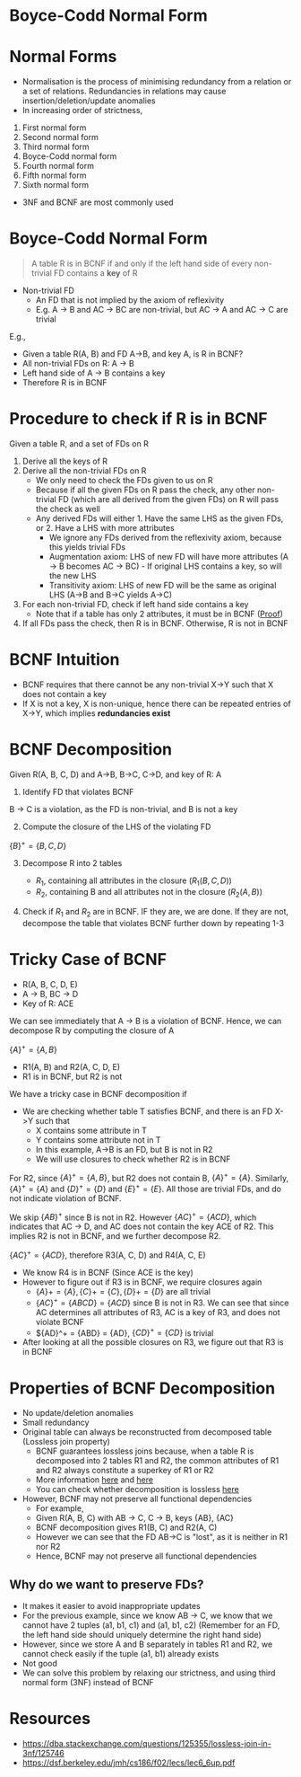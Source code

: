 # Boyce-Codd Normal Form

# Normal Forms

- Normalisation is the process of minimising redundancy from a relation or a set of relations. Redundancies in relations may cause insertion/deletion/update anomalies
- In increasing order of strictness,

1. First normal form
2. Second normal form
3. Third normal form
4. Boyce-Codd normal form
5. Fourth normal form
6. Fifth normal form
7. Sixth normal form

- 3NF and BCNF are most commonly used

# Boyce-Codd Normal Form

> A table R is in BCNF if and only if the left hand side of every non-trivial FD contains a **key** of R

- Non-trivial FD
  - An FD that is not implied by the axiom of reflexivity
  - E.g. A -> B and AC -> BC are non-trivial, but AC -> A and AC -> C are trivial

E.g.,

- Given a table R(A, B) and FD A->B, and key A, is R in BCNF?
- All non-trivial FDs on R: A -> B
- Left hand side of A -> B contains a key
- Therefore R is in BCNF

# Procedure to check if R is in BCNF

Given a table R, and a set of FDs on R

1. Derive all the keys of R
2. Derive all the non-trivial FDs on R
   - We only need to check the FDs given to us on R
   - Because if all the given FDs on R pass the check, any other non-trivial FD (which are all derived from the given FDs) on R will pass the check as well
   - Any derived FDs will either 1. Have the same LHS as the given FDs, or 2. Have a LHS with more attributes
     - We ignore any FDs derived from the reflexivity axiom, because this yields trivial FDs
     - Augmentation axiom: LHS of new FD will have more attributes (A -> B becomes AC -> BC) - If original LHS contains a key, so will the new LHS
     - Transitivity axiom: LHS of new FD will be the same as original LHS (A->B and B->C yields A->C)
3. For each non-trivial FD, check if left hand side contains a key
   - Note that if a table has only 2 attributes, it must be in BCNF ([Proof](https://stackoverflow.com/questions/33455459/how-is-every-binary-relation-bcnf/50202899))
4. If all FDs pass the check, then R is in BCNF. Otherwise, R is not in BCNF

# BCNF Intuition

- BCNF requires that there cannot be any non-trivial X->Y such that X does not contain a key
- If X is not a key, X is non-unique, hence there can be repeated entries of X->Y, which implies **redundancies exist**

# BCNF Decomposition

Given R(A, B, C, D) and A->B, B->C, C->D, and key of R: A

1. Identify FD that violates BCNF

B -> C is a violation, as the FD is non-trivial, and B is not a key

2. Compute the closure of the LHS of the violating FD

$\{B\}^+ = \{B, C, D\}$

3. Decompose R into 2 tables

   - $R_1$, containing all attributes in the closure ($R_1(B, C, D)$)
   - $R_2$, containing B and all attributes not in the closure ($R_2(A, B)$)

4. Check if $R_1$ and $R_2$ are in BCNF. IF they are, we are done. If they are not, decompose the table that violates BCNF further down by repeating 1-3

# Tricky Case of BCNF

- R(A, B, C, D, E)
- A -> B, BC -> D
- Key of R: ACE

We can see immediately that A -> B is a violation of BCNF. Hence, we can decompose R by computing the closure of A

$\{A\}^+ = \{A, B\}$

- R1(A, B) and R2(A, C, D, E)
- R1 is in BCNF, but R2 is not

We have a tricky case in BCNF decomposition if

- We are checking whether table T satisfies BCNF, and there is an FD X->Y such that
  - X contains some attribute in T
  - Y contains some attribute not in T
  - In this example, A->B is an FD, but B is not in R2
  - We will use closures to check whether R2 is in BCNF

For R2, since $\{A\}^+ = \{A, B\}$, but R2 does not contain B, $\{A\}^+ = \{A\}$. Similarly, $\{A\}^+ = \{A\}$ and $\{D\}^+ = \{D\}$ and $\{E\}^+ = \{E\}$. All those are trivial FDs, and do not indicate violation of BCNF.

We skip $\{AB\}^+$ since B is not in R2. However $\{AC\}^+ = \{ACD\}$, which indicates that AC -> D, and AC does not contain the key ACE of R2. This implies R2 is not in BCNF, and we further decompose R2.

$\{AC\}^+ = \{ACD\}$, therefore R3(A, C, D) and R4(A, C, E)

- We know R4 is in BCNF (Since ACE is the key)
- However to figure out if R3 is in BCNF, we require closures again
  - $\{A\}+ = \{A\}, \{C\}+ = \{C\}, \{D\}+ = \{D\}$ are all trivial
  - $\{AC\}^+ = \{ABCD\} = \{ACD\}$ since B is not in R3. We can see that since AC determines all attributes of R3, AC is a key of R3, and does not violate BCNF
  - $\{AD\}^+ = \{ABD\} = \{AD\}, $\{CD\}^+ = \{CD\}$ is trivial
- After looking at all the possible closures on R3, we figure out that R3 is in BCNF

# Properties of BCNF Decomposition

- No update/deletion anomalies
- Small redundancy
- Original table can always be reconstructed from decomposed table (Lossless join property)
  - BCNF guarantees lossless joins because, when a table R is decomposed into 2 tables R1 and R2, the common attributes of R1 and R2 always constitute a superkey of R1 or R2
  - More information [here](https://dba.stackexchange.com/questions/125355/lossless-join-in-3nf/125746) and [here](https://stackoverflow.com/questions/33963874/bcnf-decompositions-and-lossless-joins-for-databases)
  - You can check whether decomposition is lossless [here](https://www.youtube.com/watch?v=TQ3ME7oOupU)
- However, BCNF may not preserve all functional dependencies
  - For example,
  - Given R(A, B, C) with AB -> C, C -> B, keys {AB}, {AC}
  - BCNF decomposition gives R1(B, C) and R2(A, C)
  - However we can see that the FD AB->C is "lost", as it is neither in R1 nor R2
  - Hence, BCNF may not preserve all functional dependencies

## Why do we want to preserve FDs?

- It makes it easier to avoid inappropriate updates
- For the previous example, since we know AB -> C, we know that we cannot have 2 tuples (a1, b1, c1) and (a1, b1, c2) (Remember for an FD, the left hand side should uniquely determine the right hand side)
- However, since we store A and B separately in tables R1 and R2, we cannot check easily if the tuple (a1, b1) already exists
- Not good
- We can solve this problem by relaxing our strictness, and using third normal form (3NF) instead of BCNF

# Resources

- https://dba.stackexchange.com/questions/125355/lossless-join-in-3nf/125746
- https://dsf.berkeley.edu/jmh/cs186/f02/lecs/lec6_6up.pdf
